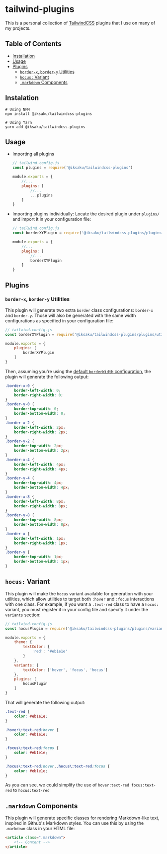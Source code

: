 # tailwind-plugins

This is a personal collection of [TailwindCSS]() plugins that I use on many of my projects.


## Table of Contents

- [Installation](#instalation)
- [Usage](#usage)
- [Plugins](#plugins)
    - [`border-x`, `border-y` Utilities](#border-x-border-y-utilities)
    - [`hocus:` Variant](#hocus-variant)
    - [`.markdown` Components](#markdown-components)


## Instalation

```cli
# Using NPM
npm install @iksaku/tailwindcss-plugins

# Using Yarn
yarn add @iksaku/tailwindcss-plugins
```


## Usage

- Importing all plugins
    ```js
    // tailwind.config.js
    const plugins = require('@iksaku/tailwindcss-plugins')

    module.exports = {
        //...
        plugins: [
            //...
            ...plugins
        ]
    }
    ```
- Importing plugins individually:
    Locate the desired plugin under `plugins/` and import it in your configuration file:
    ```js
    // tailwind.config.js
    const borderXYPlugin = require('@iksaku/tailwindcss-plugins/plugins/utilities/borderXY')

    module.exports = {
        //...
        plugins: [
            //...
            borderXYPlugin
        ]
    }
    ```


## Plugins

### `border-x`, `border-y` Utilities

This plugin will generate two extra `border` class configurations: `border-x` and `border-y`. Those will also be generated with the same width configurations as specified in your configuration file:
```js
// tailwind.config.js
const borderXYPlugin = require('@iksaku/tailwindcss-plugins/plugins/utilities/borderXY')

module.exports = {
    plugins: [
        borderXYPlugin
    ]
}
```

Then, assuming you're using the [default `borderWidth` configuration](), the plugin will generate the following output:
```css
.border-x-0 {
    border-left-width: 0;
    border-right-width: 0;
}
.border-y-0 {
    border-top-width: 0;
    border-bottom-width: 0;
}
.border-x-2 {
    border-left-width: 2px;
    border-right-width: 2px;
}
.border-y-2 {
    border-top-width: 2px;
    border-bottom-width: 2px;
}
.border-x-4 {
    border-left-width: 4px;
    border-right-width: 4px;
}
.border-y-4 {
    border-top-width: 4px;
    border-bottom-width: 4px;
}
.border-x-8 {
    border-left-width: 8px;
    border-right-width: 8px;
}
.border-y-8 {
    border-top-width: 8px;
    border-bottom-width: 8px;
}
.border-x {
    border-left-width: 1px;
    border-right-width: 1px;
}
.border-y {
    border-top-width: 1px;
    border-bottom-width: 1px;
}
```


## `hocus:` Variant

This plugin will make the `hocus` variant available for generation with your utilities, which allow utilities to target both `:hover` and `:focus` interactions with one class.
For example, if you want a `.text-red` class to have a `hocus:` variant, you must register it in your config file and specify it under the `variants` section:
```js
// tailwind.config.js
const hocusPlugin = require('@iksaku/tailwindcss-plugins/plugins/variants/hocus')

module.exports = {
    theme: {
        textColor: {
            'red': '#eb1e1e'
        }
    },
    variants: {
        textColor: ['hover', 'focus', 'hocus']
    },
    plugins: [
        hocusPlugin
    ]
}
```

That will generate the following output:
```css
.text-red {
    color: #eb1e1e;
}

.hover\:text-red:hover {
    color: #eb1e1e;
}

.focus\:text-red:focus {
    color: #eb1e1e;
}

.hocus\:text-red:hover,.hocus\:text-red:focus {
    color: #eb1e1e;
}
```
As you can see, we could simplify the use of `hover:text-red focus:text-red` to `hocus:text-red`

## `.markdown` Components
This plugin will generate specific classes for rendering Markdown-like text, inspired in Github's
Markdown styles. You can use this by using the `.markdown` class in your HTML file:
```html
<article class=".markdown">
    <!-- Content -->
</article>
```